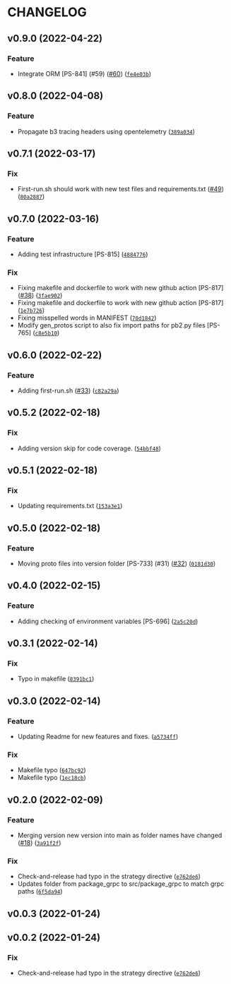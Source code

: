 # CHANGELOG
<!--next-version-placeholder-->

## v0.9.0 (2022-04-22)
### Feature
* Integrate ORM [PS-841] (#59) ([#60](https://github.com/getpassport/template_services_python/issues/60)) ([`fe4e03b`](https://github.com/getpassport/template_services_python/commit/fe4e03bfe2c4ee9537f48a3ee3282273dc0a90d9))

## v0.8.0 (2022-04-08)
### Feature
* Propagate b3 tracing headers using opentelemetry ([`389a034`](https://github.com/getpassport/template_services_python/commit/389a0345a1916687a52ec7dc6bc99b5cb18d7e96))

## v0.7.1 (2022-03-17)
### Fix
* First-run.sh should work with new test files and requirements.txt ([#49](https://github.com/getpassport/template_services_python/issues/49)) ([`80a2887`](https://github.com/getpassport/template_services_python/commit/80a288738a7a98e3e9a1a389ee2c39c8cede7dec))

## v0.7.0 (2022-03-16)
### Feature
* Adding test infrastructure [PS-815] ([`4884776`](https://github.com/getpassport/template_services_python/commit/48847763a8dc1d5fa76db9f3b1ab398d562baf1e))

### Fix
* Fixing makefile and dockerfile to work with new github action [PS-817] ([#38](https://github.com/getpassport/template_services_python/issues/38)) ([`3fae902`](https://github.com/getpassport/template_services_python/commit/3fae902db305c1275d8d2debca611ce1581eae60))
* Fixing makefile and dockerfile to work with new github action [PS-817] ([`1e7b726`](https://github.com/getpassport/template_services_python/commit/1e7b7265b6442d1bbf7cb76293c4075fc29bbaef))
* Fixing misspelled words in MANIFEST ([`70d1842`](https://github.com/getpassport/template_services_python/commit/70d18425bc9dec73b782522dbb04b31bfa492c96))
* Modify gen_protos script to also fix import paths for pb2.py files [PS-765] ([`c8e5b10`](https://github.com/getpassport/template_services_python/commit/c8e5b10e084b09b9f57c8f349a8b36891811c299))

## v0.6.0 (2022-02-22)
### Feature
* Adding first-run.sh ([#33](https://github.com/getpassport/template_services_python/issues/33)) ([`c82a29a`](https://github.com/getpassport/template_services_python/commit/c82a29af7f853fbba099ab236158461ef3627135))

## v0.5.2 (2022-02-18)
### Fix
* Adding version skip for code coverage. ([`54bbf48`](https://github.com/getpassport/template_services_python/commit/54bbf4827b885116882824fe6ea00de397258593))

## v0.5.1 (2022-02-18)
### Fix
* Updating requirements.txt ([`153a3e1`](https://github.com/getpassport/template_services_python/commit/153a3e17d82c8eeaf6a1efe325760ff5a58e1f66))

## v0.5.0 (2022-02-18)
### Feature
* Moving proto files into version folder [PS-733] (#31) ([#32](https://github.com/getpassport/template_services_python/issues/32)) ([`0181d30`](https://github.com/getpassport/template_services_python/commit/0181d30a147f97383db4b7bb2000a87d85db08a2))

## v0.4.0 (2022-02-15)
### Feature
* Adding checking of environment variables [PS-696] ([`2a5c20d`](https://github.com/getpassport/template_services_python/commit/2a5c20d37bf52b5a8252fcf0978593de8e4ff490))

## v0.3.1 (2022-02-14)
### Fix
* Typo in makefile ([`8391bc1`](https://github.com/getpassport/template_services_python/commit/8391bc10f3b28e7b49bc86cc86e7b48866e626de))

## v0.3.0 (2022-02-14)
### Feature
* Updating Readme for new features and fixes. ([`a5734ff`](https://github.com/getpassport/template_services_python/commit/a5734ffe5961a3f762edda72f60431d216fed799))

### Fix
* Makefile typo ([`647bc92`](https://github.com/getpassport/template_services_python/commit/647bc92cdefd456368e140137d58070a70e26a69))
* Makefile typo ([`1ec18cb`](https://github.com/getpassport/template_services_python/commit/1ec18cb5f3d30991e7c6f067b07006c15de17773))

## v0.2.0 (2022-02-09)
### Feature
* Merging version new version into main as folder names have changed ([#18](https://github.com/getpassport/template_services_python/issues/18)) ([`3a91f2f`](https://github.com/getpassport/template_services_python/commit/3a91f2f2146b9e7f3a915d057aad10bb755eff9e))

### Fix
* Check-and-release had typo in the strategy directive ([`e762de6`](https://github.com/getpassport/template_services_python/commit/e762de629cc9b902071b56414441c22f2ef44f6c))
* Updates folder from package_grpc to src/package_grpc to match grpc paths ([`6f5da94`](https://github.com/getpassport/template_services_python/commit/6f5da9489a16e0cd2e5b85532a99b1f941d6c2a5))

## v0.0.3 (2022-01-24)


## v0.0.2 (2022-01-24)
### Fix
* Check-and-release had typo in the strategy directive ([`e762de6`](https://github.com/getpassport/python-services-template/commit/e762de629cc9b902071b56414441c22f2ef44f6c))
